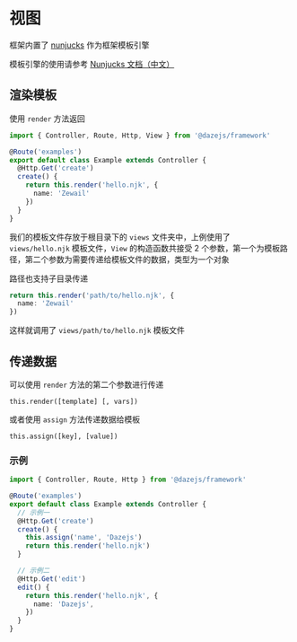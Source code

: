 # 视图
框架内置了 [nunjucks](https://mozilla.github.io/nunjucks/) 作为框架模板引擎

模板引擎的使用请参考 [Nunjucks 文档（中文）](https://mozilla.github.io/nunjucks/cn/templating.html)

## 渲染模板
使用 `render` 方法返回

```ts
import { Controller, Route, Http, View } from '@dazejs/framework'

@Route('examples')
export default class Example extends Controller {
  @Http.Get('create')
  create() {
    return this.render('hello.njk', {
      name: 'Zewail'
    })
  }
}


```

我们的模板文件存放于根目录下的 `views` 文件夹中，上例使用了 `views/hello.njk` 模板文件，`View` 的构造函数共接受 2 个参数，第一个为模板路径，第二个参数为需要传递给模板文件的数据，类型为一个对象

路径也支持子目录传递

```ts
return this.render('path/to/hello.njk', {
  name: 'Zewail'
})
```
这样就调用了 `views/path/to/hello.njk` 模板文件

## 传递数据

可以使用 `render` 方法的第二个参数进行传递
```text
this.render([template] [, vars])
```

或者使用 `assign` 方法传递数据给模板
```text
this.assign([key], [value])
```

### 示例
```ts
import { Controller, Route, Http } from '@dazejs/framework'

@Route('examples')
export default class Example extends Controller {
  // 示例一
  @Http.Get('create')
  create() {
    this.assign('name', 'Dazejs')
    return this.render('hello.njk')
  }

  // 示例二
  @Http.Get('edit')
  edit() {
    return this.render('hello.njk', {
      name: 'Dazejs',
    })
  }
}

```
